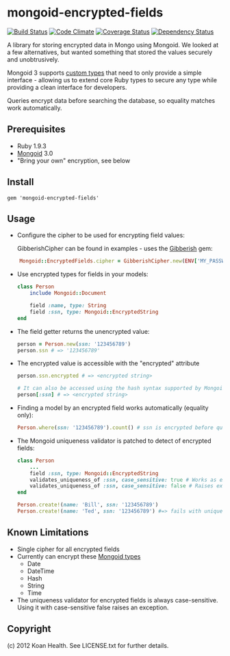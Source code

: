 mongoid-encrypted-fields
========================
[![Build Status](https://secure.travis-ci.org/KoanHealth/mongoid-encrypted-fields.png?branch=master&.png)](http://travis-ci.org/KoanHealth/mongoid-encrypted-fields)
[![Code Climate](https://codeclimate.com/github/KoanHealth/mongoid-encrypted-fields.png)](https://codeclimate.com/github/KoanHealth/mongoid-encrypted-fields)
[![Coverage Status](https://coveralls.io/repos/KoanHealth/mongoid-encrypted-fields/badge.png?branch=master)](https://coveralls.io/r/KoanHealth/mongoid-encrypted-fields)
[![Dependency Status](https://gemnasium.com/KoanHealth/mongoid-encrypted-fields.png)](https://gemnasium.com/KoanHealth/mongoid-encrypted-fields)

A library for storing encrypted data in Mongo using Mongoid.  We looked at a few alternatives, but wanted something that stored the values securely and unobtrusively.

Mongoid 3 supports [custom types](http://mongoid.org/en/mongoid/docs/documents.html) that need to only provide a simple interface - allowing us to extend core Ruby types to secure any type while providing a clean interface for developers.

Queries encrypt data before searching the database, so equality matches work automatically.

## Prerequisites
* Ruby 1.9.3
* [Mongoid](http://mongoid.org) 3.0
* "Bring your own" encryption, see below

## Install
    gem 'mongoid-encrypted-fields'

## Usage
* Configure the cipher to be used for encrypting field values:

    GibberishCipher can be found in examples - uses the [Gibberish](https://github.com/mdp/gibberish) gem:
```Ruby
    Mongoid::EncryptedFields.cipher = GibberishCipher.new(ENV['MY_PASSWORD'], ENV['MY_SALT'])
```

* Use encrypted types for fields in your models:
    ```Ruby
    class Person
        include Mongoid::Document

        field :name, type: String
        field :ssn, type: Mongoid::EncryptedString
    end
    ```
* The field getter returns the unencrypted value:
    ```Ruby
    person = Person.new(ssn: '123456789')
    person.ssn # => '123456789'
    ```
* The encrypted value is accessible with the "encrypted" attribute
    ```Ruby
    person.ssn.encrypted # => <encrypted string>

    # It can also be accessed using the hash syntax supported by Mongoid
    person[:ssn] # => <encrypted string>
    ```
* Finding a model by an encrypted field works automatically (equality only):
    ```Ruby
    Person.where(ssn: '123456789').count() # ssn is encrypted before querying the database
    ```
* The Mongoid uniqueness validator is patched to detect of encrypted fields:
    ```Ruby
    class Person
        ...
        field :ssn, type: Mongoid::EncryptedString
        validates_uniqueness_of :ssn, case_sensitive: true # Works as expected
        validates_uniqueness_of :ssn, case_sensitive: false # Raises exception - encrypted field cannot support a case insensitive match
    end

    Person.create!(name: 'Bill', ssn: '123456789')
    Person.create!(name: 'Ted', ssn: '123456789') #=> fails with uniqueness error
    ```

## Known Limitations
* Single cipher for all encrypted fields
* Currently can encrypt these [Mongoid types](http://mongoid.org/en/mongoid/docs/documents.html#fields)
  * Date
  * DateTime
  * Hash
  * String
  * Time
* The uniqueness validator for encrypted fields is always case-sensitive.  Using it with case-sensitive false raises an exception.

## Copyright
(c) 2012 Koan Health. See LICENSE.txt for further details.
